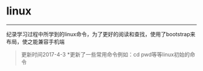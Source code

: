 # linux
---------------------

纪录学习过程中所学到的linux命令，为了更好的阅读和查找，使用了bootstrap来布局，使之能兼容手机端
>更新时间2017-4-3
*更新了一些常用命令例如：cd pwd等等linux初始的命令
